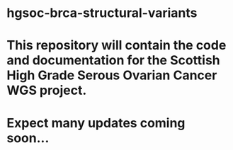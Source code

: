 # hgsoc-brca-structural-variants

# This repository will contain the code and documentation for the Scottish High Grade Serous Ovarian Cancer WGS project.

# Expect many updates coming soon...
